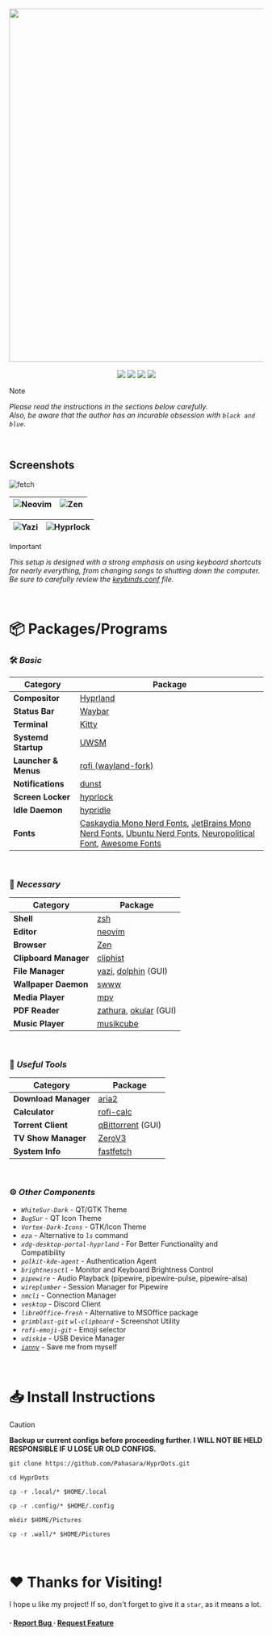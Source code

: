 <h3 align="center">
	<img src="https://github.com/user-attachments/assets/8c6f77b5-5421-4e92-b02c-bca0fd098b94" width="700"/><br/>
</h3>

<p align="center">
    <a href="https://github.com/Pahasara/HyprDots/stargazers"><img src="https://img.shields.io/github/stars/Pahasara/HyprDots?colorA=32302f&colorB=7244b3&style=for-the-badge"></a>
    <a href="https://hyprland.org"><img src="https://img.shields.io/badge/Arch-Hyprland-blue.svg?style=for-the-badge&labelColor=32302f&color=258598"></a> 
    <a href="https://github.com/Pahasara/HyprDots/last-commit"><img src="https://img.shields.io/github/last-commit/Pahasara/HyprDots?colorA=32302f&colorB=05aa57&style=for-the-badge"></a>
    <a href="https://github.com/Pahasara/HyprDots/repo-size"><img src="https://img.shields.io/github/repo-size/Pahasara/HyprDots?colorA=32302f&colorB=b16286&style=for-the-badge"></a> 
</p>

> [!NOTE]
> _Please read the instructions in the sections below carefully._  
> _Also, be aware that the author has an incurable obsession with `black and blue`._
<br>

## Screenshots
![fetch](https://github.com/user-attachments/assets/cb00d708-48db-4ad3-b2c2-0252422c225a)


| ![Neovim](https://github.com/user-attachments/assets/7c7e2449-a5ce-4685-9a7b-12aafbeb8b76) | ![Zen](https://github.com/user-attachments/assets/296e750d-7424-41b9-8bdf-e2536eb49a18) |
|--|--|

| ![Yazi](https://github.com/user-attachments/assets/6cfa71af-3bae-48f7-a3b7-3ec4768d538d) | ![Hyprlock](https://github.com/user-attachments/assets/96c451da-1ced-466d-8cea-3d11af68be8c) |
|--|--|

> [!IMPORTANT]
> _This setup is designed with a strong emphasis on using keyboard shortcuts for nearly everything, from changing songs to shutting down the computer. Be sure to carefully review the [keybinds.conf](https://github.com/Pahasara/HyprDots/blob/main/.config/hypr/keybinds.conf) file._
<br>

# 📦 Packages/Programs

### 🛠️ _Basic_

| **Category**               | **Package**                                                                                                                                                                     |
| -------------------------- | --------------------------------------------------------------------------------------------------------------------------------------------------------------------------------- |
| **Compositor**              | [Hyprland](https://hyprland.org)                                                                                                                                                |
| **Status Bar**              | [Waybar](https://github.com/Alexays/Waybar)                                                                                                                                     |
| **Terminal**                | [Kitty](https://github.com/kovidgoyal/kitty)                                                                                                                                    |
| **Systemd Startup**         | [UWSM](https://github.com/Vladimir-csp/uwsm)                                                                                                                                     |
| **Launcher & Menus** | [rofi (wayland-fork)](https://archlinux.org/packages/extra/x86_64/rofi-wayland/)                                                                                                 |
| **Notifications**           | [dunst](https://github.com/dunst-project/dunst)                                                                                                                                 |
| **Screen Locker**           | [hyprlock](https://github.com/hyprwm/hyprlock)                                                                                                                                  |
| **Idle Daemon**             | [hypridle](https://github.com/hyprwm/hypridle)                                                                                                                                  |
| **Fonts**                   | [Caskaydia Mono Nerd Fonts](https://archlinux.org/packages/extra/any/ttf-cascadia-mono-nerd), [JetBrains Mono Nerd Fonts](https://archlinux.org/packages/extra/any/ttf-jetbrains-mono-nerd), [Ubuntu Nerd Fonts](https://archlinux.org/packages/extra/any/ttf-ubuntu-nerd), [Neuropolitical Font](https://www.dafont.com/neuropolitical.font), [Awesome Fonts](https://archlinux.org/packages/extra/any/ttf-font-awesome/) |
<br>

### 🔧 _Necessary_

| **Category**                | **Package**                                                                                                                                                                     |
| --------------------------- | -------------------------------------------------------------------------------------------------------------------------------------------------------------------------------- |
| **Shell**                   | [zsh](https://www.zsh.org/)                                                                                                                                                     |
| **Editor**                  | [neovim](https://github.com/neovim/neovim)                                                                                                                                      |
| **Browser**                  | [Zen](https://github.com/zen-browser/desktop)                                                                                                                          |
| **Clipboard Manager**        | [cliphist](https://github.com/sentriz/cliphist)                                                                                                                                 |
| **File Manager**             | [yazi](https://github.com/sxyazi/yazi), [dolphin](https://github.com/KDE/dolphin) (GUI)                                                                                         |
| **Wallpaper Daemon**         | [swww](https://github.com/LGFae/swww)                                                                                                                                           |
| **Media Player**             | [mpv](https://github.com/mpv-player/mpv)                                                                                                                                        |
| **PDF Reader**               | [zathura](https://github.com/pwmt/zathura), [okular](https://github.com/KDE/okular) (GUI)                                                                                                                                     |
| **Music Player**       | [musikcube](https://github.com/clangen/musikcube)                                                                                                                               |
<br>

### 🌟 _Useful Tools_

| **Category**                | **Package**                                                                                                                                                                     |
| --------------------------- | -------------------------------------------------------------------------------------------------------------------------------------------------------------------------------- |
| **Download Manager**   | [aria2](https://github.com/aria2/aria2)                                                                                                                                         |
| **Calculator**               | [rofi-calc](https://github.com/svenstaro/rofi-calc)                                                                                                                             |
| **Torrent Client**     | [qBittorrent](https://github.com/qbittorrent/qBittorrent) (GUI)                                                                                                                       |
| **TV Show Manager**    | [ZeroV3](https://github.com/Pahasara/ZeroV3)                                                                                                                                    |
| **System Info**              | [fastfetch](https://github.com/fastfetch-cli/fastfetch)                                                                                                                              |
<br>

### ⚙️ _Other Components_

- _`WhiteSur-Dark`_ - QT/GTK Theme
- _`BugSur`_ - QT Icon Theme
- _`Vortex-Dark-Icons`_ - GTK/Icon Theme
- _`eza`_ - Alternative to _`ls`_ command
- _`xdg-desktop-portal-hyprland`_ - For Better Functionality and Compatibility
- _`polkit-kde-agent`_ - Authentication Agent
- _`brightnessctl`_ - Monitor and Keyboard Brightness Control
- _`pipewire`_ - Audio Playback (pipewire, pipewire-pulse, pipewire-alsa)
- _`wireplumber`_ - Session Manager for Pipewire
- _`nmcli`_ - Connection Manager
- _`vesktop`_ - Discord Client
- _`libreOffice-fresh`_ - Alternative to MSOffice package
- _`grimblast-git`_ _`wl-clipboard`_ - Screenshot Utility
- _`rofi-emoji-git`_ - Emoji selector
- _`udiskie`_ - USB Device Manager
- _[`ianny`](https://github.com/zefr0x/ianny)_ - Save me from myself
<br>

# 📥 Install Instructions

> [!CAUTION]
> **Backup ur current configs before proceeding further. I WILL NOT BE HELD RESPONSIBLE IF U LOSE UR OLD CONFIGS.**

```
git clone https://github.com/Pahasara/HyprDots.git
```

```
cd HyprDots
```

```
cp -r .local/* $HOME/.local
```

```
cp -r .config/* $HOME/.config
```

```
mkdir $HOME/Pictures
```

```
cp -r .wall/* $HOME/Pictures
```
<br>


# ❤️ Thanks for Visiting!
I hope u like my project! If so, don't forget to give it a `star`, as it means a lot.

<h4> <span>· </span> <a href="https://github.com/Pahasara/HyprDots/issues"> Report Bug </a> <span> · </span> <a href="https://github.com/Pahasara/HyprDots/issues"> Request Feature </a> </h4>
